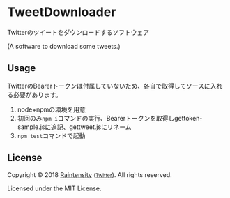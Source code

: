 # TweetDownloader
Twitterのツイートをダウンロードするソフトウェア

(A software to download some tweets.)

## Usage
TwitterのBearerトークンは付属していないため、各自で取得してソースに入れる必要があります。

1. node+npmの環境を用意
2. 初回のみ`npm i`コマンドの実行、Bearerトークンを取得しgettoken-sample.jsに追記、gettweet.jsにリネーム
3. `npm test`コマンドで起動

## License
Copyright &copy; 2018 [Raintensity](https://blog.usx.jp/) <small>([Twitter](https://twitter.com/Raintensity)</small>). All rights reserved.

Licensed under the MIT License.
